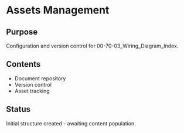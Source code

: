 # Assets Management

## Purpose
Configuration and version control for 00-70-03_Wiring_Diagram_Index.

## Contents
- Document repository
- Version control
- Asset tracking

## Status
Initial structure created - awaiting content population.
